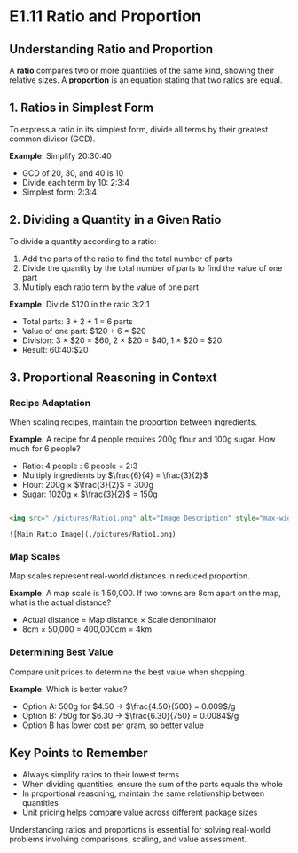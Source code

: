 # E1.11 Ratio and Proportion

## Understanding Ratio and Proportion

A **ratio** compares two or more quantities of the same kind, showing their relative sizes. A **proportion** is an equation stating that two ratios are equal.

## 1. Ratios in Simplest Form

To express a ratio in its simplest form, divide all terms by their greatest common divisor (GCD).

**Example**: Simplify 20:30:40
- GCD of 20, 30, and 40 is 10
- Divide each term by 10: 2:3:4
- Simplest form: 2:3:4

## 2. Dividing a Quantity in a Given Ratio

To divide a quantity according to a ratio:
1. Add the parts of the ratio to find the total number of parts
2. Divide the quantity by the total number of parts to find the value of one part
3. Multiply each ratio term by the value of one part

**Example**: Divide $120 in the ratio 3:2:1
- Total parts: 3 + 2 + 1 = 6 parts
- Value of one part: $120 ÷ 6 = $20
- Division: 3 × $20 = $60, 2 × $20 = $40, 1 × $20 = $20
- Result: $60:$40:$20

## 3. Proportional Reasoning in Context

### Recipe Adaptation
When scaling recipes, maintain the proportion between ingredients.

**Example**: A recipe for 4 people requires 200g flour and 100g sugar. How much for 6 people?

- Ratio: 4 people : 6 people = 2:3
- Multiply ingredients by $\frac{6}{4} = \frac{3}{2}$
- Flour: 200g × $\frac{3}{2}$ = 300g
- Sugar: 1020g × $\frac{3}{2}$ = 150g

```html

<img src="./pictures/Ratio1.png" alt="Image Description" style="max-width: 100%;" />

```

```
![Main Ratio Image](./pictures/Ratio1.png)
```



### Map Scales
Map scales represent real-world distances in reduced proportion.

**Example**: A map scale is 1:50,000. If two towns are 8cm apart on the map, what is the actual distance?
- Actual distance = Map distance × Scale denominator
- 8cm × 50,000 = 400,000cm = 4km

### Determining Best Value
Compare unit prices to determine the best value when shopping.

**Example**: Which is better value?
- Option A: 500g for $4.50 → $\frac{4.50}{500} = 0.009$/g
- Option B: 750g for $6.30 → $\frac{6.30}{750} = 0.0084$/g
- Option B has lower cost per gram, so better value

## Key Points to Remember
- Always simplify ratios to their lowest terms
- When dividing quantities, ensure the sum of the parts equals the whole
- In proportional reasoning, maintain the same relationship between quantities
- Unit pricing helps compare value across different package sizes

Understanding ratios and proportions is essential for solving real-world problems involving comparisons, scaling, and value assessment.